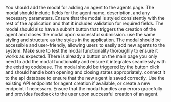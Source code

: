 You should add the modal for adding an agent to the agents page. The modal should include fields for the agent name, description, and any necessary parameters. Ensure that the modal is styled consistently with the rest of the application and that it includes validation for required fields. The modal should also have a submit button that triggers the creation of the agent and closes the modal upon successful submission.
use the same styling and structure as the styles in the application. The modal should be accessible and user-friendly, allowing users to easily add new agents to the system. Make sure to test the modal functionality thoroughly to ensure it works as expected.
There is already a button on the main page you only need to add the modal functionality and ensure it integrates seamlessly with the existing codebase. The modal should be triggered by the button click and should handle both opening and closing states appropriately.
connect it to the api database to ensure that the new agent is saved correctly. Use the existing API endpoints for agent creation if available, or create a new endpoint if necessary. Ensure that the modal handles any errors gracefully and provides feedback to the user upon successful creation of an agent.